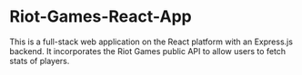 # Riot-Games-React-App

This is a full-stack web application on the React platform with an Express.js backend. It incorporates the Riot Games public API to allow users to fetch stats of players.

